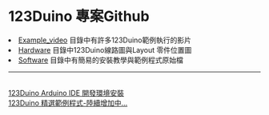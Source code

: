 # 123Duino 專案Github
<LI><a href="https://github.com/123duino/123duino/tree/master/Example_video">Example_video</a> 目錄中有許多123Duino範例執行的影片
<LI><a href="https://github.com/123duino/123duino/tree/master/Hardware">Hardware</a> 目錄中123Duino線路圖與Layout 零件位置圖
<LI><a href="https://github.com/123duino/123duino/tree/master/Software">Software</a> 目錄中有簡易的安裝教學與範例程式原始檔
<HR>
<BR>
<a href="https://github.com/123duino/123duino/blob/master/Software/README.md">123Duino Arduino IDE 開發環境安裝</a>
<BR>
<a href="https://github.com/123duino/123duino/tree/master/Software/Example">123Duino 精選範例程式-陸續增加中...</a>
